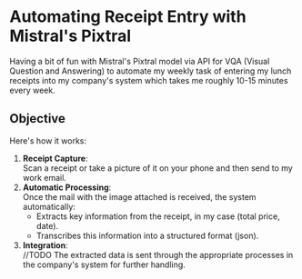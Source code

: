 # Automating Receipt Entry with Mistral's Pixtral

Having a bit of fun with Mistral's Pixtral model via API for VQA (Visual Question and Answering) to automate my weekly task of entering my lunch receipts into my company's system which takes me roughly 10-15 minutes every week.

## Objective

Here's how it works:

1. **Receipt Capture**:  
   Scan a receipt or take a picture of it on your phone and then send to my work email.
2. **Automatic Processing**:  
   Once the mail with the image attached is received, the system automatically:
   - Extracts key information from the receipt, in my case (total price, date).
   - Transcribes this information into a structured format (json).  
3. **Integration**:  
   //TODO The extracted data is sent through the appropriate processes in the company's system for further handling.


